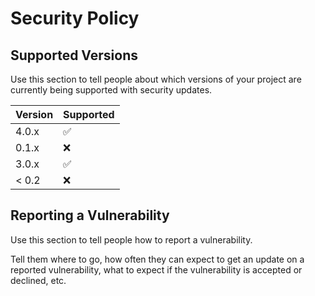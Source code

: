 # Security Policy

## Supported Versions

Use this section to tell people about which versions of your project are
currently being supported with security updates.

| Version | Supported          |
| ------- | ------------------ |
| 4.0.x   | :white_check_mark: |
| 0.1.x   | :x:                |
| 3.0.x   | :white_check_mark: |
| < 0.2   | :x:                |

## Reporting a Vulnerability

Use this section to tell people how to report a vulnerability.

Tell them where to go, how often they can expect to get an update on a
reported vulnerability, what to expect if the vulnerability is accepted or
declined, etc.
